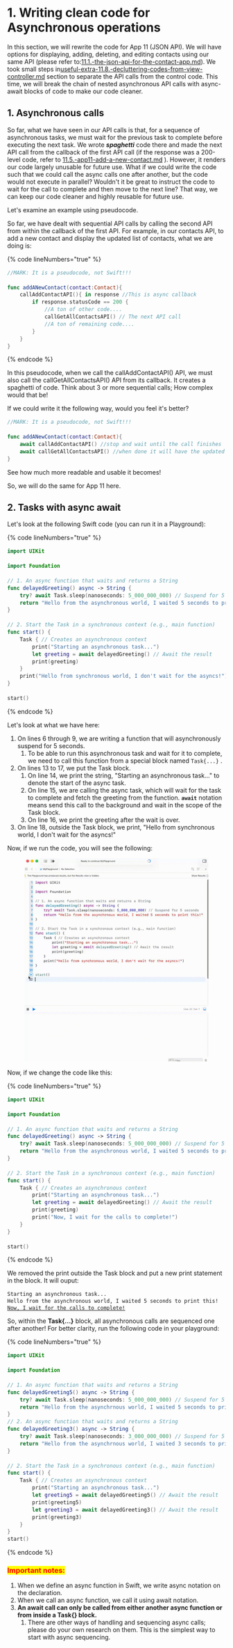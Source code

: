 # 1. Writing clean code for Asynchronous operations

In this section, we will rewrite the code for App 11 (JSON API). We will have options for displaying, adding, deleting, and editing contacts using our same API (please refer to:[11.1.-the-json-api-for-the-contact-app.md](../11.-working-with-json/11.1.-the-json-api-for-the-contact-app.md "mention")). We took small steps in[useful-extra-11.8.-decluttering-codes-from-view-controller.md](../11.-working-with-json/useful-extra-11.8.-decluttering-codes-from-view-controller.md "mention") section to separate the API calls from the control code. This time, we will break the chain of nested asynchronous API calls with async-await blocks of code to make our code cleaner.&#x20;

## 1. Asynchronous calls

So far, what we have seen in our API calls is that, for a sequence of asynchronous tasks, we must wait for the previous task to complete before executing the next task. We wrote _**spaghetti**_ code there and made the next API call from the callback of the first API call (if the response was a 200-level code, refer to [11.5.-app11-add-a-new-contact.md](../11.-working-with-json/11.5.-app11-add-a-new-contact.md "mention") ). However, it renders our code largely unusable for future use. What if we could write the code such that we could call the async calls one after another, but the code would not execute in parallel? Wouldn't it be great to instruct the code to wait for the call to complete and then move to the next line? That way, we can keep our code cleaner and highly reusable for future use. &#x20;

Let's examine an example using pseudocode.

So far, we have dealt with sequential API calls by calling the second API from within the callback of the first API. For example, in our contacts API,  to add a new contact and display the updated list of contacts, what we are doing is:

{% code lineNumbers="true" %}
```swift
//MARK: It is a pseudocode, not Swift!!!

func addANewContact(contact:Contact){
    callAddContactAPI(){ in response //This is async callback
        if response.statusCode == 200 {
            //A ton of other code....
            callGetAllContactsAPI() // The next API call
            //A ton of remaining code....
        }
    }
}
```
{% endcode %}

In this pseudocode, when we call the callAddContactAPI() API, we must also call the callGetAllContactsAPI() API from its callback. It creates a spaghetti of code. Think about 3 or more sequential calls; How complex would that be!

If we could write it the following way, would you feel it's better?

```swift
//MARK: It is a pseudocode, not Swift!!!

func addANewContact(contact:Contact){
    await callAddContactAPI() //stop and wait until the call finishes
    await callGetAllContactsAPI() //when done it will have the updated list
}
```

See how much more readable and usable it becomes!

So, we will do the same for App 11 here.

## 2. Tasks with async await

Let's look at the following Swift code (you can run it in a Playground):

{% code lineNumbers="true" %}
```swift
import UIKit

import Foundation

// 1. An async function that waits and returns a String
func delayedGreeting() async -> String {
    try? await Task.sleep(nanoseconds: 5_000_000_000) // Suspend for 5 seconds
    return "Hello from the asynchronous world, I waited 5 seconds to print this!"
}

// 2. Start the Task in a synchronous context (e.g., main function)
func start() {
    Task { // Creates an asynchronous context
        print("Starting an asynchronous task...")
        let greeting = await delayedGreeting() // Await the result
        print(greeting)
    }
    print("Hello from synchronous world, I don't wait for the asyncs!")
}

start()
```
{% endcode %}

Let's look at what we have here:

1. On lines 6 through 9, we are writing a function that will asynchronously suspend for 5 seconds.
   1. To be able to run this asynchronous task and wait for it to complete, we need to  call this function from a special block named `Task{...}` .
2. On lines 13 to 17, we put the Task block.
   1. On line 14, we print the string, "Starting an asynchronous task..." to denote the start of the async task.
   2. On line 15, we are calling the async task, which will wait for the task to complete and fetch the greeting from the function. **`await`** notation means send this call to the background and wait in the scope of the Task block.
   3. On line 16, we print the greeting after the wait is over.
3. On line 18, outside the Task block, we print, "Hello from synchronous world, I don't wait for the asyncs!"

Now, if we run the code, you will see the following:

<figure><img src="../.gitbook/assets/one (5).gif" alt=""><figcaption></figcaption></figure>

Now, if we change the code like this:

{% code lineNumbers="true" %}
```swift
import UIKit

import Foundation

// 1. An async function that waits and returns a String
func delayedGreeting() async -> String {
    try? await Task.sleep(nanoseconds: 5_000_000_000) // Suspend for 5 seconds
    return "Hello from the asynchronous world, I waited 5 seconds to print this!"
}

// 2. Start the Task in a synchronous context (e.g., main function)
func start() {
    Task { // Creates an asynchronous context
        print("Starting an asynchronous task...")
        let greeting = await delayedGreeting() // Await the result
        print(greeting)
        print("Now, I wait for the calls to complete!")
    } 
}

start()
```
{% endcode %}

We removed the print outside the Task block and put a new print statement in the block. It will ouput:

<pre><code>Starting an asynchronous task...
Hello from the asynchronous world, I waited 5 seconds to print this!
<a data-footnote-ref href="#user-content-fn-1">Now, I wait for the calls to complete!</a>
</code></pre>

So, within the **Task{...}** block, all asynchronous calls are sequenced one after another! For better clarity, run the following code in your playground:

{% code lineNumbers="true" %}
```swift
import UIKit

import Foundation

// 1. An async function that waits and returns a String
func delayedGreeting5() async -> String {
    try? await Task.sleep(nanoseconds: 5_000_000_000) // Suspend for 5 seconds
    return "Hello from the asynchrnous world, I waited 5 seconds to print this!"
}
// 2. An async function that waits and returns a String
func delayedGreeting3() async -> String {
    try? await Task.sleep(nanoseconds: 3_000_000_000) // Suspend for 5 seconds
    return "Hello from the asynchrnous world, I waited 3 seconds to print this!"
}

// 2. Start the Task in a synchronous context (e.g., main function)
func start() {
    Task { // Creates an asynchronous context
        print("Starting an asynchronous task...")
        let greeting5 = await delayedGreeting5() // Await the result
        print(greeting5)
        let greeting3 = await delayedGreeting3() // Await the result
        print(greeting3)
    }   
}
start()
```
{% endcode %}

### <mark style="color:red;">Important notes:</mark>

1. When we define an async function in Swift, we write async notation on the declaration.
2. When we call an async function, we call it using await notation.
3. **An await call can only be called from either another async function or from inside a Task{} block.**
   1. There are other ways of handling and sequencing async calls; please do your own research on them. This is the simplest way to start with async sequencing.

[^1]: The changed statement!
